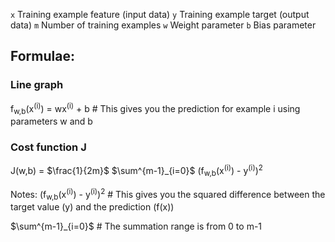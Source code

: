 `x`   Training example feature (input data)
`y`   Training example target (output data)
`m`   Number of training examples
`w`   Weight parameter
`b`   Bias parameter




## Formulae:

### Line graph
f<sub>w,b</sub>(x<sup>(i)</sup>) = wx<sup>(i)</sup> + b # This gives you the prediction for example i using parameters w and b

### Cost function J
J(w,b) = $\frac{1}{2m}$ $\sum^{m-1}_{i=0}$ (f<sub>w,b</sub>(x<sup>(i)</sup>) - y<sup>(i)</sup>)<sup>2</sup>

Notes:
(f<sub>w,b</sub>(x<sup>(i)</sup>) - y<sup>(i)</sup>)<sup>2</sup> # This gives you the squared difference between the target value (y) and the prediction (f(x))

$\sum^{m-1}_{i=0}$ # The summation range is from 0 to m-1